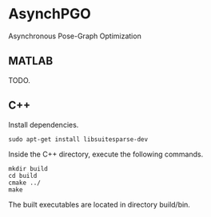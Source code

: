 # AsynchPGO

Asynchronous Pose-Graph Optimization

## MATLAB
TODO.

## C++ 

Install dependencies.

```
sudo apt-get install libsuitesparse-dev
```

Inside the C++ directory, execute the following commands.

```
mkdir build
cd build
cmake ../
make
```

The built executables are located in directory build/bin.
